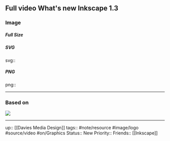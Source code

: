 ## Full video What's new Inkscape 1.3

### Image

##### Full Size



##### SVG

svg:: 

##### PNG

png:: 

---
### Based on

![](https://youtube.com/watch?v=fbUKWCxKMGY&feature=share)

---

up:: [[Davies Media Design]]
tags:: #note/resource #image/logo #source/video  #on/Graphics 
Status:: New
Priority:: 
Friends:: [[Inkscape]]


